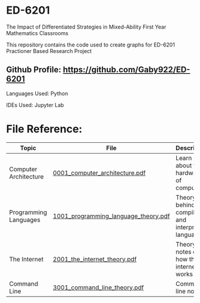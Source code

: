 # ED-6201
The Impact of Differentiated Strategies in Mixed-Ability First Year Mathematics Classrooms

This repository contains the code used to create graphs for ED-6201 Practioner Based Research Project

## Github Profile: https://github.com/Gaby922/ED-6201

Languages Used: 
Python

IDEs Used:
Jupyter Lab


# File Reference:
|Topic                 | File                                                       |Description                            |  
| ----------------     | ----                                                       | -----------                           |
|Computer Architecture | [0001_computer_architecture.pdf](0000_computer_architecture/0001_computer_architecture.pdf)| Learn about the hardware of computers.|
|Programming Languages | [1001_programming_language_theory.pdf](1000_programming_languages/1001_programming_language_theory.pdf)|Theory behind compiled and interpreted languages.|
|The Internet | [2001_the_internet_theory.pdf](2000_the_internet/2001_the_internet_theory.pdf)| Theory notes on how the internet works|
|Command Line | [3001_command_line_theory.pdf](3000_command_line/3001_command_line_theory.pdf)| Command line notes|

